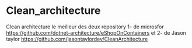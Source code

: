 # Clean_architecture
Clean architecture le meilleur des deux repository 1- de microsfor https://github.com/dotnet-architecture/eShopOnContainers et 2- de Jason taylor https://github.com/jasontaylordev/CleanArchitecture
